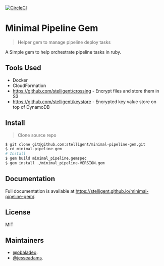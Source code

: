 [![CircleCI](https://circleci.com/gh/stelligent/minimal-pipeline-gem.svg?style=svg)](https://circleci.com/gh/stelligent/minimal-pipeline-gem)

# Minimal Pipeline Gem

> Helper gem to manage pipeline deploy tasks

A Simple gem to help orchestrate pipeline tasks in ruby.

## Tools Used
* Docker
* CloudFormation
* https://github.com/stelligent/crossing - Encrypt files and store them in S3
* https://github.com/stelligent/keystore - Encrypted key value store on top of DynamoDB

## Install

> Clone source repo

```sh
$ git clone git@github.com:stelligent/minimal-pipeline-gem.git
$ cd minimal-pipeline-gem
# Install
$ gem build minimal_pipeline.gemspec
$ gem install ./minimal_pipeline-VERSION.gem
```

## Documentation

Full documentation is available at https://stelligent.github.io/minimal-pipeline-gem/.

## License

MIT

## Maintainers

* [@obaladeo](https://git.uscis.dhs.gov/obaladeo).
* [@jesseadams](https://git.uscis.dhs.gov/jesseadams).
